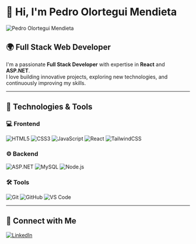 # 👋 Hi, I'm Pedro Olortegui Mendieta  

![Pedro Olortegui Mendieta](https://drive.google.com/file/d/1t03Vvzb7wGLfuZhgUZqnnyrTKIIXHGYj/view)  

## 🌍 Full Stack Web Developer  
I'm a passionate **Full Stack Developer** with expertise in **React** and **ASP.NET**.  
I love building innovative projects, exploring new technologies, and continuously improving my skills.  

---

## 🚀 Technologies & Tools  

### 💻 Frontend  
![HTML5](https://img.shields.io/badge/HTML5-E34F26?style=for-the-badge&logo=html5&logoColor=white)
![CSS3](https://img.shields.io/badge/CSS3-1572B6?style=for-the-badge&logo=css3&logoColor=white)
![JavaScript](https://img.shields.io/badge/JavaScript-F7DF1E?style=for-the-badge&logo=javascript&logoColor=black)
![React](https://img.shields.io/badge/React-61DAFB?style=for-the-badge&logo=react&logoColor=black)
![TailwindCSS](https://img.shields.io/badge/TailwindCSS-06B6D4?style=for-the-badge&logo=tailwindcss&logoColor=white)

### ⚙️ Backend  
![ASP.NET](https://img.shields.io/badge/ASP.NET-512BD4?style=for-the-badge&logo=dotnet&logoColor=white)
![MySQL](https://img.shields.io/badge/MySQL-4479A1?style=for-the-badge&logo=mysql&logoColor=white)
![Node.js](https://img.shields.io/badge/Node.js-339933?style=for-the-badge&logo=nodedotjs&logoColor=white)

### 🛠️ Tools  
![Git](https://img.shields.io/badge/Git-F05032?style=for-the-badge&logo=git&logoColor=white)
![GitHub](https://img.shields.io/badge/GitHub-181717?style=for-the-badge&logo=github&logoColor=white)
![VS Code](https://img.shields.io/badge/VS%20Code-007ACC?style=for-the-badge&logo=visual-studio-code&logoColor=white)

---

## 💬 Connect with Me  

[![LinkedIn](https://img.shields.io/badge/LinkedIn-blue?style=for-the-badge&logo=linkedin)](https://www.linkedin.com/in/pedro-olortegui-mendieta/)  


